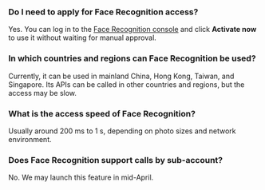 ### Do I need to apply for Face Recognition access?
Yes. You can log in to the [Face Recognition console](https://console.cloud.tencent.com/aiface) and click **Activate now** to use it without waiting for manual approval.

### In which countries and regions can Face Recognition be used?
Currently, it can be used in mainland China, Hong Kong, Taiwan, and Singapore. Its APIs can be called in other countries and regions, but the access may be slow.

### What is the access speed of Face Recognition?
Usually around 200 ms to 1 s, depending on photo sizes and network environment.

### Does Face Recognition support calls by sub-account?
No. We may launch this feature in mid-April.


